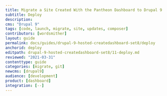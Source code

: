 ```yaml
---
title: Migrate a Site Created With the Pantheon Dashboard to Drupal 9
subtitle: Deploy
description: 
cms: "Drupal 9"
tags: [code, launch, migrate, site, updates, composer]
contributors: [wordsmither]
layout: guide
permalink: docs/guides/drupal-9-hosted-createdashboard-set8/deploy
anchorid: deploy
editpath: drupal-9-hosted-createdashboard-set8/11-deploy.md
reviewed: "2021-03-31"
contenttype: guide
categories: [migrate, git]
newcms: [drupal9]
audience: [development]
product: [dashboard]
integration: [--]
---
```


<Partial file="drupal-9/deploy-live.md" />
